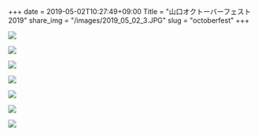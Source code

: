 +++
date  = 2019-05-02T10:27:49+09:00
Title = "山口オクトーバーフェスト 2019"
share_img = "/images/2019_05_02_3.JPG"
slug = "octoberfest"
+++

![](/images/2019_05_02_3.JPG)

![](/images/2019_05_02_4.JPG)

![](/images/2019_05_02_5.JPG)

![](/images/2019_05_02_6.JPG)

![](/images/2019_05_02_7.JPG)

![](/images/2019_05_02_8.JPG)

![](/images/2019_05_02_9.JPG)